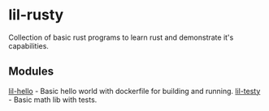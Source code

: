 # lil-rusty

Collection of basic rust programs to learn rust and demonstrate it's capabilities. 

## Modules

[lil-hello](./lil-hello) - Basic hello world with dockerfile for building and running.
[lil-testy](./lil-testy) - Basic math lib with tests.
